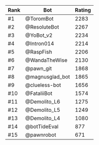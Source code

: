 Rank|Bot|Rating
---|---|---
#1|@ToromBot|2283
#2|@ResoluteBot|2267
#3|@YoBot_v2|2234
#4|@Intron014|2214
#5|@RaspFish|2206
#6|@WandaTheWise|2130
#7|@pawn_git|1868
#8|@magnusglad_bot|1865
#9|@clueless-bot|1656
#10|@FataliiBot|1574
#11|@Demolito_L6|1275
#12|@Demolito_L5|1249
#13|@Demolito_L4|1080
#14|@botTideEval|877
#15|@pawnrobot|671
